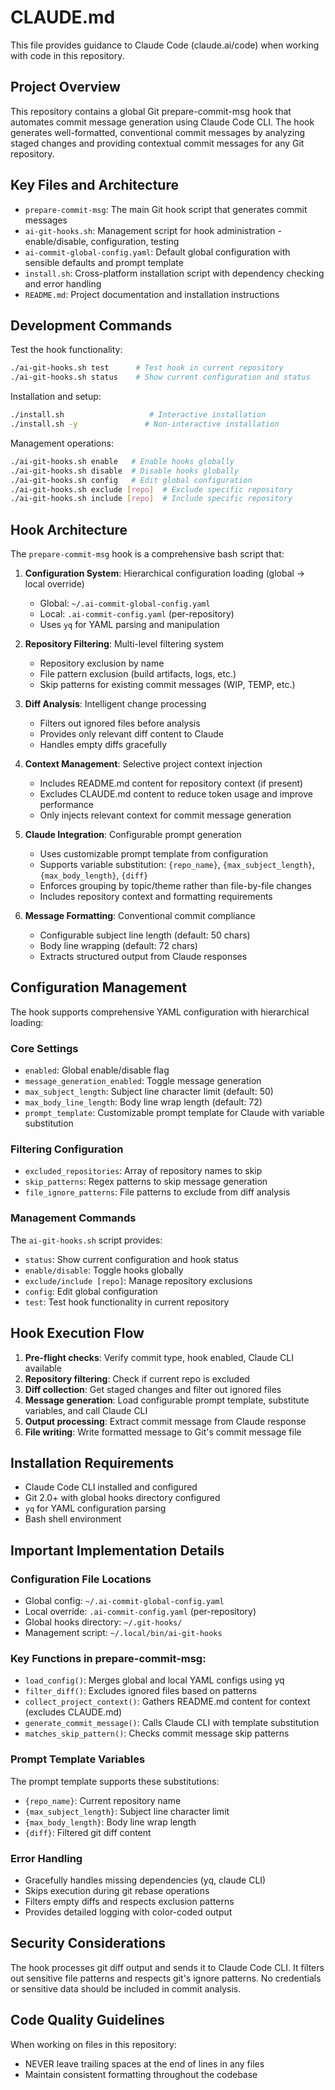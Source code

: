 # CLAUDE.md

This file provides guidance to Claude Code (claude.ai/code) when working with code in this repository.

## Project Overview

This repository contains a global Git prepare-commit-msg hook that automates commit message generation using Claude Code CLI. The hook generates well-formatted, conventional commit messages by analyzing staged changes and providing contextual commit messages for any Git repository.

## Key Files and Architecture

- `prepare-commit-msg`: The main Git hook script that generates commit messages
- `ai-git-hooks.sh`: Management script for hook administration - enable/disable, configuration, testing
- `ai-commit-global-config.yaml`: Default global configuration with sensible defaults and prompt template
- `install.sh`: Cross-platform installation script with dependency checking and error handling
- `README.md`: Project documentation and installation instructions

## Development Commands

Test the hook functionality:
```bash
./ai-git-hooks.sh test      # Test hook in current repository
./ai-git-hooks.sh status    # Show current configuration and status
```

Installation and setup:
```bash
./install.sh                   # Interactive installation
./install.sh -y               # Non-interactive installation
```

Management operations:
```bash
./ai-git-hooks.sh enable   # Enable hooks globally
./ai-git-hooks.sh disable  # Disable hooks globally
./ai-git-hooks.sh config   # Edit global configuration
./ai-git-hooks.sh exclude [repo]  # Exclude specific repository
./ai-git-hooks.sh include [repo]  # Include specific repository
```

## Hook Architecture

The `prepare-commit-msg` hook is a comprehensive bash script that:

1. **Configuration System**: Hierarchical configuration loading (global → local override)
   - Global: `~/.ai-commit-global-config.yaml`
   - Local: `.ai-commit-config.yaml` (per-repository)
   - Uses `yq` for YAML parsing and manipulation

2. **Repository Filtering**: Multi-level filtering system
   - Repository exclusion by name
   - File pattern exclusion (build artifacts, logs, etc.)
   - Skip patterns for existing commit messages (WIP, TEMP, etc.)

3. **Diff Analysis**: Intelligent change processing
   - Filters out ignored files before analysis
   - Provides only relevant diff content to Claude
   - Handles empty diffs gracefully

4. **Context Management**: Selective project context injection
   - Includes README.md content for repository context (if present)
   - Excludes CLAUDE.md content to reduce token usage and improve performance
   - Only injects relevant context for commit message generation

5. **Claude Integration**: Configurable prompt generation
   - Uses customizable prompt template from configuration
   - Supports variable substitution: `{repo_name}`, `{max_subject_length}`, `{max_body_length}`, `{diff}`
   - Enforces grouping by topic/theme rather than file-by-file changes
   - Includes repository context and formatting requirements

6. **Message Formatting**: Conventional commit compliance
   - Configurable subject line length (default: 50 chars)
   - Body line wrapping (default: 72 chars)
   - Extracts structured output from Claude responses

## Configuration Management

The hook supports comprehensive YAML configuration with hierarchical loading:

### Core Settings
- `enabled`: Global enable/disable flag
- `message_generation_enabled`: Toggle message generation
- `max_subject_length`: Subject line character limit (default: 50)
- `max_body_line_length`: Body line wrap length (default: 72)
- `prompt_template`: Customizable prompt template for Claude with variable substitution

### Filtering Configuration
- `excluded_repositories`: Array of repository names to skip
- `skip_patterns`: Regex patterns to skip message generation
- `file_ignore_patterns`: File patterns to exclude from diff analysis

### Management Commands
The `ai-git-hooks.sh` script provides:
- `status`: Show current configuration and hook status
- `enable/disable`: Toggle hooks globally
- `exclude/include [repo]`: Manage repository exclusions
- `config`: Edit global configuration
- `test`: Test hook functionality in current repository

## Hook Execution Flow

1. **Pre-flight checks**: Verify commit type, hook enabled, Claude CLI available
2. **Repository filtering**: Check if current repo is excluded
3. **Diff collection**: Get staged changes and filter out ignored files
4. **Message generation**: Load configurable prompt template, substitute variables, and call Claude CLI
5. **Output processing**: Extract commit message from Claude response
6. **File writing**: Write formatted message to Git's commit message file

## Installation Requirements

- Claude Code CLI installed and configured
- Git 2.0+ with global hooks directory configured
- `yq` for YAML configuration parsing
- Bash shell environment

## Important Implementation Details

### Configuration File Locations
- Global config: `~/.ai-commit-global-config.yaml`
- Local override: `.ai-commit-config.yaml` (per-repository)
- Global hooks directory: `~/.git-hooks/`
- Management script: `~/.local/bin/ai-git-hooks`

### Key Functions in prepare-commit-msg:
- `load_config()`: Merges global and local YAML configs using yq
- `filter_diff()`: Excludes ignored files based on patterns
- `collect_project_context()`: Gathers README.md content for context (excludes CLAUDE.md)
- `generate_commit_message()`: Calls Claude CLI with template substitution
- `matches_skip_pattern()`: Checks commit message skip patterns

### Prompt Template Variables
The prompt template supports these substitutions:
- `{repo_name}`: Current repository name
- `{max_subject_length}`: Subject line character limit
- `{max_body_length}`: Body line wrap length
- `{diff}`: Filtered git diff content

### Error Handling
- Gracefully handles missing dependencies (yq, claude CLI)
- Skips execution during git rebase operations
- Filters empty diffs and respects exclusion patterns
- Provides detailed logging with color-coded output

## Security Considerations

The hook processes git diff output and sends it to Claude Code CLI. It filters out sensitive file patterns and respects git's ignore patterns. No credentials or sensitive data should be included in commit analysis.

## Code Quality Guidelines

When working on files in this repository:
- NEVER leave trailing spaces at the end of lines in any files
- Maintain consistent formatting throughout the codebase